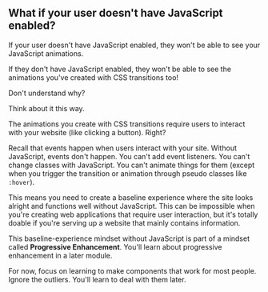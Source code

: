 ## What if your user doesn't have JavaScript enabled?

If your user doesn't have JavaScript enabled, they won't be able to see your JavaScript animations.

If they don't have JavaScript enabled, they won't be able to see the animations you've created with CSS transitions too!

Don't understand why?

Think about it this way.

The animations you create with CSS transitions require users to interact with your website (like clicking a button). Right?

Recall that events happen when users interact with your site. Without JavaScript, events don't happen. You can't add event listeners. You can't change classes with JavaScript. You can't animate things for them (except when you trigger the transition or animation through pseudo classes like `:hover`).

This means you need to create a baseline experience where the site looks alright and functions well without JavaScript. This can be impossible when you're creating web applications that require user interaction, but it's totally doable if you're serving up a website that mainly contains information.

This baseline-experience mindset without JavaScript is part of a mindset called **Progressive Enhancement**. You'll learn about progressive enhancement in a later module.

For now, focus on learning to make components that work for most people. Ignore the outliers. You'll learn to deal with them later.